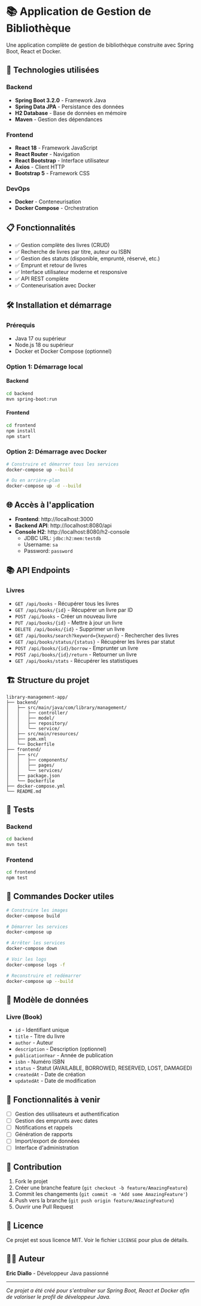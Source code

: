 # 📚 Application de Gestion de Bibliothèque

Une application complète de gestion de bibliothèque construite avec Spring Boot, React et Docker.

## 🚀 Technologies utilisées

### Backend
- **Spring Boot 3.2.0** - Framework Java
- **Spring Data JPA** - Persistance des données
- **H2 Database** - Base de données en mémoire
- **Maven** - Gestion des dépendances

### Frontend
- **React 18** - Framework JavaScript
- **React Router** - Navigation
- **React Bootstrap** - Interface utilisateur
- **Axios** - Client HTTP
- **Bootstrap 5** - Framework CSS

### DevOps
- **Docker** - Conteneurisation
- **Docker Compose** - Orchestration

## 📋 Fonctionnalités

- ✅ Gestion complète des livres (CRUD)
- ✅ Recherche de livres par titre, auteur ou ISBN
- ✅ Gestion des statuts (disponible, emprunté, réservé, etc.)
- ✅ Emprunt et retour de livres
- ✅ Interface utilisateur moderne et responsive
- ✅ API REST complète
- ✅ Conteneurisation avec Docker

## 🛠️ Installation et démarrage

### Prérequis
- Java 17 ou supérieur
- Node.js 18 ou supérieur
- Docker et Docker Compose (optionnel)

### Option 1: Démarrage local

#### Backend
```bash
cd backend
mvn spring-boot:run
```

#### Frontend
```bash
cd frontend
npm install
npm start
```

### Option 2: Démarrage avec Docker

```bash
# Construire et démarrer tous les services
docker-compose up --build

# Ou en arrière-plan
docker-compose up -d --build
```

## 🌐 Accès à l'application

- **Frontend**: http://localhost:3000
- **Backend API**: http://localhost:8080/api
- **Console H2**: http://localhost:8080/h2-console
  - JDBC URL: `jdbc:h2:mem:testdb`
  - Username: `sa`
  - Password: `password`

## 📚 API Endpoints

### Livres
- `GET /api/books` - Récupérer tous les livres
- `GET /api/books/{id}` - Récupérer un livre par ID
- `POST /api/books` - Créer un nouveau livre
- `PUT /api/books/{id}` - Mettre à jour un livre
- `DELETE /api/books/{id}` - Supprimer un livre
- `GET /api/books/search?keyword={keyword}` - Rechercher des livres
- `GET /api/books/status/{status}` - Récupérer les livres par statut
- `POST /api/books/{id}/borrow` - Emprunter un livre
- `POST /api/books/{id}/return` - Retourner un livre
- `GET /api/books/stats` - Récupérer les statistiques

## 🏗️ Structure du projet

```
library-management-app/
├── backend/
│   ├── src/main/java/com/library/management/
│   │   ├── controller/
│   │   ├── model/
│   │   ├── repository/
│   │   └── service/
│   ├── src/main/resources/
│   ├── pom.xml
│   └── Dockerfile
├── frontend/
│   ├── src/
│   │   ├── components/
│   │   ├── pages/
│   │   └── services/
│   ├── package.json
│   └── Dockerfile
├── docker-compose.yml
└── README.md
```

## 🧪 Tests

### Backend
```bash
cd backend
mvn test
```

### Frontend
```bash
cd frontend
npm test
```

## 🐳 Commandes Docker utiles

```bash
# Construire les images
docker-compose build

# Démarrer les services
docker-compose up

# Arrêter les services
docker-compose down

# Voir les logs
docker-compose logs -f

# Reconstruire et redémarrer
docker-compose up --build
```

## 📝 Modèle de données

### Livre (Book)
- `id` - Identifiant unique
- `title` - Titre du livre
- `author` - Auteur
- `description` - Description (optionnel)
- `publicationYear` - Année de publication
- `isbn` - Numéro ISBN
- `status` - Statut (AVAILABLE, BORROWED, RESERVED, LOST, DAMAGED)
- `createdAt` - Date de création
- `updatedAt` - Date de modification

## 🎯 Fonctionnalités à venir

- [ ] Gestion des utilisateurs et authentification
- [ ] Gestion des emprunts avec dates
- [ ] Notifications et rappels
- [ ] Génération de rapports
- [ ] Import/export de données
- [ ] Interface d'administration

## 🤝 Contribution

1. Fork le projet
2. Créer une branche feature (`git checkout -b feature/AmazingFeature`)
3. Commit les changements (`git commit -m 'Add some AmazingFeature'`)
4. Push vers la branche (`git push origin feature/AmazingFeature`)
5. Ouvrir une Pull Request

## 📄 Licence

Ce projet est sous licence MIT. Voir le fichier `LICENSE` pour plus de détails.

## 👨‍💻 Auteur

**Eric Diallo** - Développeur Java passionné

---

*Ce projet a été créé pour s'entraîner sur Spring Boot, React et Docker afin de valoriser le profil de développeur Java.*
